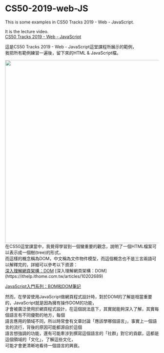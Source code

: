 # CS50-2019-web-JS
This is some examples in CS50 Tracks 2019 - Web - JavaScript.

It is the lecture video.<br>
<a href="https://www.youtube.com/watch?v=7NPcZSrcA5o&list=PLhQjrBD2T382xHP1dYqfF6kRqL7xBTQNJ">CS50 Tracks 2019 - Web - JavaScript</a>

這是CS50 Tracks 2019 - Web - JavaScript這堂課程所展示的範例，<br>
我把所有範例練習一遍後，留下來的HTML & JavaScript檔。

<img src="https://i.imgur.com/QyDtuog.png" width="600">
在CS50這堂課當中，我覺得學習到一個蠻重要的觀念，說明了一個HTML檔案可以表示成一個樹(tree)的形式，<br>
而這樣的概念稱為DOM，中文稱為文件物件模型，而這個概念也不是三言兩語可以解釋完的，詳細可以參考以下資源：<br>
<a href="https://ithelp.ithome.com.tw/articles/10202689">深入理解網頁架構：DOM</a>
[深入理解網頁架構：DOM](https://ithelp.ithome.com.tw/articles/10202689)

[JavaScript入門系列：BOM和DOM筆記](https://www.happycoding.today/posts/43)

然而，在學習使用JavaScript做網頁程式設計時，對於DOM的了解是相當重要的，JavaScript就是因為擁有操作DOM的功能，<br>
才會被廣泛使用於網頁程式設計，在這個說法底下，其實就能夠深入了解，其實每個語言有不同優勢的地方，每個<br>
語言應用的領域不同，所以時常會有文章討論「應該學哪個語言」，事實上一個語言的流行，背後的原因可能都源自於這個<br>
語言想強調的功能，還有可能牽涉到撰寫這個語言的「社群」對它的貢獻，這都是這個領域的「文化」，了解這些文化，<br>
可能才會更清晰地看待一個語言的興衰。
